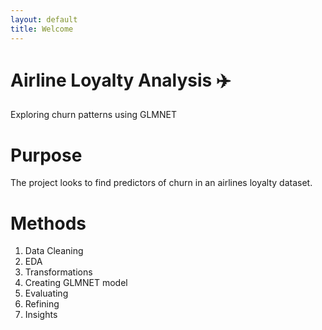 ```yaml
---
layout: default
title: Welcome
---
```


# Airline Loyalty Analysis ✈️  
Exploring churn patterns using GLMNET

# Purpose
 
The project looks to find predictors of churn in an airlines loyalty dataset.

# Methods

1. Data Cleaning
2. EDA
3. Transformations
4. Creating GLMNET model
5. Evaluating
6. Refining
7. Insights